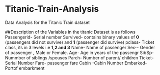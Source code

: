 # Titanic-Train-Analysis
Data Analysis for the Titanic Train dataset

##Description of the Variables in the titanic Dataset is as follows
Passengerid- Serial number
Survived- contains binary values of **0** (passengers did not survive) and **1** (passenger did survive) 
pclass- Ticket class, its in 3 levels i.e **1,2 and 3** 
Name- Name of passenger
Sex-- Gender of passenger , Male or Female.
Age- Age in years of the passengr
SibSp- Nummber of siblings /spouses
Parch- Number of parent/ children
Ticket- Serial Number
Fare- passenger fare
Cabin -Cabin Number
Embarked- Portof embarkment
